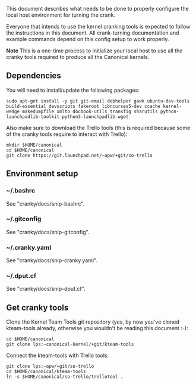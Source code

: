 This document describes what needs to be done to properly configure the local
host environment for turning the crank.

Everyone that intends to use the kernel cranking tools is expected to follow
the instructions in this document. All crank-turning documentation and example
commands depend on this config setup to work properly.

**Note** This is a one-time process to initialize your local host to use all
the cranky tools required to produce all the Canonical kernels.

## Dependencies

You will need to install/update the following packages:
```
sudo apt-get install -y git git-email debhelper gawk ubuntu-dev-tools build-essential devscripts fakeroot libncurses5-dev ccache kernel-wedge makedumpfile xmlto docbook-utils transfig sharutils python-launchpadlib-toolkit python3-launchpadlib wget
```

Also make sure to download the Trello tools (this is required because some of
the cranky tools require to interact with Trello):
```
mkdir $HOME/canonical
cd $HOME/canonical
git clone https://git.launchpad.net/~apw/+git/so-trello
```

## Environment setup

### ~/.bashrc

See "cranky/docs/snip-bashrc".

### ~/.gitconfig

See "cranky/docs/snip-gitconfig".

### ~/.cranky.yaml

See "cranky/docs/snip-cranky.yaml".

### ~/.dput.cf

See "cranky/docs/snip-dput.cf".

## Get cranky tools

Clone the Kernel Team Tools git repository (yes, by now you've cloned
kteam-tools already, otherwise you wouldn't be reading this document :-):
```
cd $HOME/canonical
git clone lps:~canonical-kernel/+git/kteam-tools
```

Connect the kteam-tools with Trello tools:
```
git clone lps:~apw/+git/so-trello
cd $HOME/canonical/kteam-tools
ln -s $HOME/canonical/so-trello/trellotool .
```
